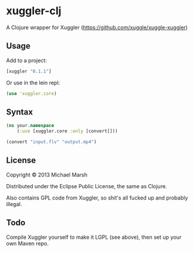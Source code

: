 # xuggler-clj

A Clojure wrapper for Xuggler (https://github.com/xuggle/xuggle-xuggler)

## Usage

Add to a project:
```clojure
[xuggler "0.1.1"]
```
Or use in the lein repl:
```clojure
(use 'xuggler.core)
```
## Syntax
```clojure
(ns your.namespace
    (:use [xuggler.core :only [convert]]))

(convert "input.flv" "output.mp4")
```

## License

Copyright © 2013 Michael Marsh

Distributed under the Eclipse Public License, the same as Clojure.

Also contains GPL code from Xuggler, so shit's all fucked up and probably illegal.

## Todo

Compile Xuggler yourself to make it LGPL (see above), then set up your own Maven repo.
